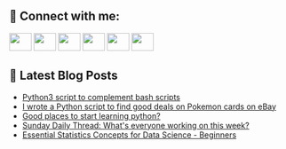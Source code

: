 ## 🔎 Connect with me:
[<img height="32" width="40" src="https://cdn.jsdelivr.net/npm/simple-icons@v5/icons/telegram.svg" />](https://t.me/bullbesh)
[<img height="32" width="40" src="https://cdn.jsdelivr.net/npm/simple-icons@v5/icons/vk.svg" />](https://vk.com/bullbesh)
[<img height="32" width="40" src="https://cdn.jsdelivr.net/npm/simple-icons@v5/icons/twitter.svg" />](https://twitter.com/bullbesh1)
[<img height="32" width="40" src="https://cdn.jsdelivr.net/npm/simple-icons@v5/icons/instagram.svg" />](https://www.instagram.com/bullbesh)
[<img height="32" width="40" src="https://cdn.jsdelivr.net/npm/simple-icons@v5/icons/reddit.svg" />](https://www.reddit.com/user/bullbesh)
[<img height="32" width="40" src="https://cdn.jsdelivr.net/npm/simple-icons@v5/icons/youtube.svg" />](https://www.youtube.com/channel/UCtfjRs6uzgq5mfm8S06WTcg)

## 📕 Latest Blog Posts
<!-- BLOG-POST-LIST:START -->
- [Python3 script to complement bash scripts](https://www.reddit.com/r/Python/comments/vq84dh/python3_script_to_complement_bash_scripts/)
- [I wrote a Python script to find good deals on Pokemon cards on eBay](https://www.reddit.com/r/Python/comments/vq66kn/i_wrote_a_python_script_to_find_good_deals_on/)
- [Good places to start learning python?](https://www.reddit.com/r/Python/comments/vq5cqw/good_places_to_start_learning_python/)
- [Sunday Daily Thread: What&#39;s everyone working on this week?](https://www.reddit.com/r/Python/comments/vq4m4j/sunday_daily_thread_whats_everyone_working_on/)
- [Essential Statistics Concepts for Data Science - Beginners](https://www.reddit.com/r/Python/comments/vq3pv0/essential_statistics_concepts_for_data_science/)
<!-- BLOG-POST-LIST:END -->
